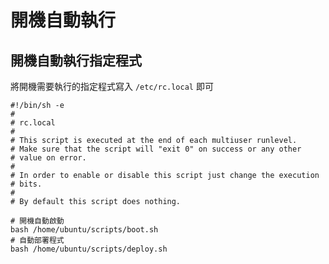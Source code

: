 # 開機自動執行


## 開機自動執行指定程式

將開機需要執行的指定程式寫入 `/etc/rc.local` 即可

```shell
#!/bin/sh -e
#
# rc.local
#
# This script is executed at the end of each multiuser runlevel.
# Make sure that the script will "exit 0" on success or any other
# value on error.
#
# In order to enable or disable this script just change the execution
# bits.
#
# By default this script does nothing.

# 開機自動啟動
bash /home/ubuntu/scripts/boot.sh
# 自動部署程式
bash /home/ubuntu/scripts/deploy.sh
```
